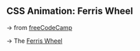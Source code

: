 ## CSS Animation: Ferris Wheel

&rarr; from [freeCodeCamp](https://www.freecodecamp.org/learn/2022/responsive-web-design/)

&rarr; The [Ferris Wheel](https://fdromer.github.io/ferris_wheel/)